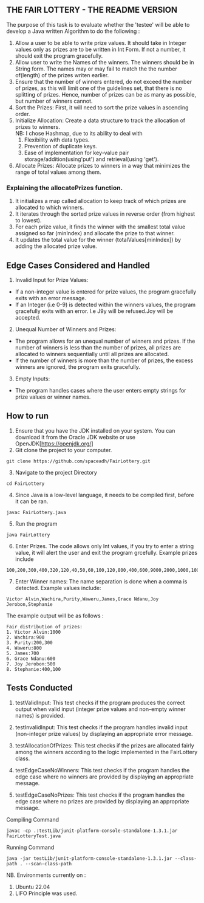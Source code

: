 ## THE FAIR LOTTERY - THE README VERSION

The purpose of this task is to evaluate whether the 'testee' will be able to develop a Java written Algorithm to do the following : 

1. Allow a user to be able to write prize values. It should take in Integer values only as prizes are to be written in Int Form. If not a number, it should exit the program gracefully.
2. Allow user to write the Names of the winners. The winners should be in String form. The names may or may fail to match the the number of(length) of the prizes writen earlier.
3. Ensure that the number of winners entered, do not exceed the number of prizes, as this will limit one of the guidelines set, that there is no splitting of prizes. Hence, number of prizes can be as many as possible, but number of winners cannot.
4. Sort the Prizes: First, it will need to sort the prize values in ascending order.
5. Initialize Allocation: Create a data structure to track the allocation of prizes to winners.  
NB: I chose Hashmap, due to its ability to deal with
    1. Flexibility with data types.
    2. Prevention of duplicate keys.
    3. Ease of implementation for key-value pair storage/addition(using'put') and retrieval(using 'get').
6. Allocate Prizes: Allocate prizes to winners in a way that minimizes the range of total values among them.

### Explaining the allocatePrizes function.

1. It initializes a map called allocation to keep track of which prizes are allocated to which winners.
2. It iterates through the sorted prize values in reverse order (from highest to lowest).
3. For each prize value, it finds the winner with the smallest total value assigned so far (minIndex) and allocate the prize to that winner.
4. It updates the total value for the winner (totalValues[minIndex]) by adding the allocated prize value.

## Edge Cases Considered and Handled
1. Invalid Input for Prize Values:
- If a non-integer value is entered for prize values, the program gracefully exits with an error message.
- If an Integer (i.e 0-9) is detected within the winners values, the program gracefully exits with an error. I.e J9y will be refused.Joy will be accepted.

2. Unequal Number of Winners and Prizes:
- The program allows for an unequal number of winners and prizes. If the number of winners is less than the number of prizes, all prizes are allocated to winners sequentially until all prizes are allocated.
- If the number of winners is more than the number of prizes, the excess winners are ignored, the program exits gracefully.
3. Empty Inputs: 
- The program handles cases where the user enters empty strings for prize values or winner names.


## How to run

1. Ensure that you have the JDK installed on your system. You can download it from the Oracle JDK website or use OpenJDK[https://openjdk.org/]
2. Git clone the project to your computer.
```copy
git clone https://github.com/spaceadh/FairLottery.git
```
3. Navigate to the project Directory
```copy
cd FairLottery
```
4. Since Java is a low-level language, it needs to be compiled first, before it can be ran.
```copy
javac FairLottery.java
```
5. Run the program
```copy
java FairLottery
```
6. Enter Prizes. The code allows only Int values, if you try to enter a string value, it will alert the user and exit the program grcefully. Example prizes include
```copy
100,200,300,400,320,120,40,50,60,100,120,800,400,600,9000,2000,1000,1005,1200
``` 
7. Enter Winner names: The name separation is done when a comma is detected. Example values include: 
```copy
Victor Alvin,Wachira,Purity,Waweru,James,Grace Ndanu,Joy Jerobon,Stephanie
```

The example output will be as follows : 
```
Fair distribution of prizes:
1. Victor Alvin:1000
2. Wachira:900
3. Purity:200,300
4. Waweru:800
5. James:700
6. Grace Ndanu:600
7. Joy Jerobon:500
8. Stephanie:400,100
```

## Tests Conducted
1. testValidInput: This test checks if the program produces the correct output when valid input (integer prize values and non-empty winner names) is provided.

2. testInvalidInput: This test checks if the program handles invalid input (non-integer prize values) by displaying an appropriate error message.

3. testAllocationOfPrizes: This test checks if the prizes are allocated fairly among the winners according to the logic implemented in the FairLottery class.

4. testEdgeCaseNoWinners: This test checks if the program handles the edge case where no winners are provided by displaying an appropriate message.

5. testEdgeCaseNoPrizes: This test checks if the program handles the edge case where no prizes are provided by displaying an appropriate message.

Compiling Command
```
javac -cp .:testLib/junit-platform-console-standalone-1.3.1.jar FairLotteryTest.java
```

Running Command
```
java -jar testLib/junit-platform-console-standalone-1.3.1.jar --class-path . --scan-class-path
```


NB. Environments currently on :
1. Ubuntu 22.04
2. LIFO Principle was used.